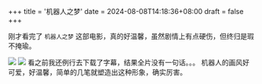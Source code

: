 +++
title = '机器人之梦'
date = 2024-08-08T14:18:36+08:00
draft = false
+++

刚才看完了 `机器人之梦` 这部电影，真的好温馨，虽然剧情上有点硬伤，但终归是瑕不掩瑜。

![](/img/Robot.Dreams.2023-001.jpg)
![](/img/photo_2024-08-02_22-02-58.jpg)
看之前我还例行去下载了字幕，结果全片没有一句话。。。
机器人的画风好可爱，好温馨，简单的几笔就塑造出这种形象，确实厉害。